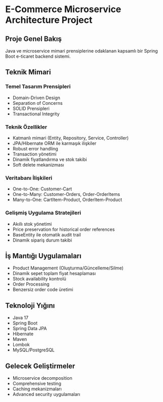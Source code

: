 # E-Commerce Microservice Architecture Project

## Proje Genel Bakış
Java ve microservice mimari prensiplerine odaklanan kapsamlı bir Spring Boot e-ticaret backend sistemi.

## Teknik Mimari

### Temel Tasarım Prensipleri
- Domain-Driven Design
- Separation of Concerns
- SOLID Prensipleri
- Transactional Integrity

### Teknik Özellikler
- Katmanlı mimari (Entity, Repository, Service, Controller)
- JPA/Hibernate ORM ile karmaşık ilişkiler
- Robust error handling
- Transaction yönetimi
- Dinamik fiyatlandırma ve stok takibi
- Soft delete mekanizması

### Veritabanı İlişkileri
- One-to-One: Customer-Cart
- One-to-Many: Customer-Orders, Order-OrderItems
- Many-to-One: CartItem-Product, OrderItem-Product

### Gelişmiş Uygulama Stratejileri
- Akıllı stok yönetimi
- Price preservation for historical order references
- BaseEntity ile otomatik audit trail
- Dinamik sipariş durum takibi

## İş Mantığı Uygulamaları
- Product Management (Oluşturma/Güncelleme/Silme)
- Dinamik sepet toplam fiyat hesaplaması
- Stock availability kontrolü
- Order Processing
- Benzersiz order code üretimi

## Teknoloji Yığını
- Java 17
- Spring Boot
- Spring Data JPA
- Hibernate
- Maven
- Lombok
- MySQL/PostgreSQL

## Gelecek Geliştirmeler
- Microservice decomposition
- Comprehensive testing
- Caching mekanizmaları
- Advanced security uygulamaları
